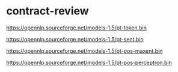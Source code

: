 # contract-review

https://opennlp.sourceforge.net/models-1.5/pt-token.bin

https://opennlp.sourceforge.net/models-1.5/pt-sent.bin

https://opennlp.sourceforge.net/models-1.5/pt-pos-maxent.bin

https://opennlp.sourceforge.net/models-1.5/pt-pos-perceptron.bin
